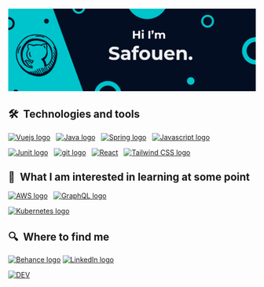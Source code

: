 


![alt text](https://github.com/safouene1/safouene1/blob/master/Assets/banner.jpg?raw=true)

## 🛠  Technologies and tools

<a name="learning-now"></a>

[<img src="https://img.shields.io/badge/Vue.js-35495E?style=for-the-badge&logo=vue.js&logoColor=4FC08D" alt="Vuejs logo" title="Vue" height="25" />][tech_tools_anchor]
&nbsp;
[<img src="https://img.shields.io/badge/Java-282C34?logo=java&logoColor=F7DF1E" alt="Java logo" title="Java" height="25" />][tech_tools_anchor]
&nbsp;
[<img src="https://img.shields.io/badge/Spring-282C34?logo=spring&logoColor=3178C6" alt="Spring logo" title="Spring" height="25" />][tech_tools_anchor]
&nbsp;
[<img src="https://img.shields.io/badge/javascript-282C34?logo=Javascript&logoColor=3DDC84" alt="Javascript logo" title="Vue" height="25" />][tech_tools_anchor]
&nbsp;

[<img src="https://img.shields.io/badge/Junit-282C34?logo=Junit&logoColor=E34F26" alt="Junit logo" title="Junit" height="25" />][tech_tools_anchor]
&nbsp;
[<img src="https://img.shields.io/badge/git-282C34?logo=git&logoColor=F05032" alt="git logo" title="git" height="25" />][tech_tools_anchor]
&nbsp;
[<img src="https://img.shields.io/badge/React-20232A?style=for-the-badge&logo=react&logoColor=61DAFBC" alt="React" title="React" height="25" />][tech_tools_anchor]
&nbsp;
[<img src="https://img.shields.io/badge/Tailwind%20CSS-282C34?logo=tailwind-css&logoColor=38B2AC" alt="Tailwind CSS logo" title="Tailwind CSS" height="25" />][tech_tools_anchor]

<a name="learning-next"></a>



## 👾  What I am interested in learning at some point

[<img src="https://img.shields.io/badge/AWS-282C34?logo=nodejs&logoColor=02569B" alt="AWS logo" title="Node js" height="25" />][learning_next_anchor]
&nbsp;
[<img src="https://img.shields.io/badge/GraphQL-282C34?logo=graphql&logoColor=E10098" alt="GraphQL logo" title="GraphQL" height="25" />][learning_next_anchor]
&nbsp;

[<img src="https://img.shields.io/badge/Kubernetes-282C34?logo=Kubernetes&logoColor=38B2AC" alt="Kubernetes logo" title="Kubernetes" height="25" />][learning_next_anchor]

## 🔍  Where to find me

[<img src="https://img.shields.io/badge/Behance-282C34?logo=Behance&logoColor=0077B5" alt="Behance logo" title="Behance" height="25" />](behance.net/tsafouen)
[<img src="https://img.shields.io/badge/LinkedIn-0077B5?style=for-the-badge&logo=linkedin&logoColor=white" alt="LinkedIn logo" title="LinkedIn" height="25" />](https://www.linkedin.com/in/safouen-turki-9a528114a/)

[<img src="https://img.shields.io/badge/dev.to-0A0A0A?style=for-the-badge&logo=dev.to&logoColor=white" alt="DEV" title="DEV" height="25" />](https://dev.to/safouene1)


[tech_tools_anchor]: #bonjour--
[learning_now_anchor]: #learning-now
[learning_next_anchor]: #learning-next
